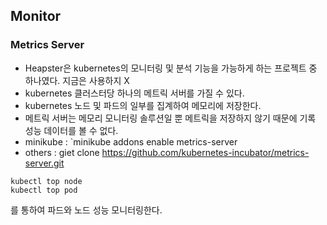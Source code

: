 ## Monitor

### Metrics Server
- Heapster은 kubernetes의 모니터링 및 분석 기능을 가능하게 하는 프로젝트 중 하나였다. 지금은 사용하지 X
- kubernetes 클러스터당 하나의 메트릭 서버를 가질 수 있다.
- kubernetes 노드 및 파드의 일부를 집계하여 메모리에 저장한다.
- 메트릭 서버는 메모리 모니터링 솔루션일 뿐 메트릭을 저장하지 않기 때문에 기록 성능 데이터를 볼 수 없다.
- minikube : `minikube addons enable metrics-server
- others : giet clone https://github.com/kubernetes-incubator/metrics-server.git

```
kubectl top node
kubectl top pod
```
를 통하여 파드와 노드 성능 모니터링한다.
